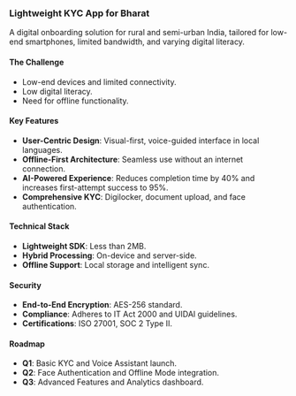 ### Lightweight KYC App for Bharat

A digital onboarding solution for rural and semi-urban India, tailored for low-end smartphones, limited bandwidth, and varying digital literacy.

#### The Challenge
* Low-end devices and limited connectivity.
* Low digital literacy.
* Need for offline functionality.

#### Key Features
* **User-Centric Design**: Visual-first, voice-guided interface in local languages.
* **Offline-First Architecture**: Seamless use without an internet connection.
* **AI-Powered Experience**: Reduces completion time by 40% and increases first-attempt success to 95%.
* **Comprehensive KYC**: Digilocker, document upload, and face authentication.

#### Technical Stack
* **Lightweight SDK**: Less than 2MB.
* **Hybrid Processing**: On-device and server-side.
* **Offline Support**: Local storage and intelligent sync.

#### Security
* **End-to-End Encryption**: AES-256 standard.
* **Compliance**: Adheres to IT Act 2000 and UIDAI guidelines.
* **Certifications**: ISO 27001, SOC 2 Type II.

#### Roadmap
* **Q1**: Basic KYC and Voice Assistant launch.
* **Q2**: Face Authentication and Offline Mode integration.
* **Q3**: Advanced Features and Analytics dashboard.


